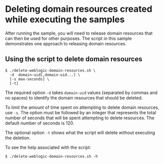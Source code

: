 # Deleting domain resources created while executing the samples

After running the sample, you will need to release domain resources that
can then be used for other purposes. The script in this sample demonstrates one approach to releasing
domain resources.

## Using the script to delete domain resources

```
$ ./delete-weblogic-domain-resources.sh \
  -d  domain-uid[,domain-uid...] \
  [-s max-seconds] \
  [-t]
```
The required option `-d` takes `domain-uid` values (separated
 by commas and no spaces) to identify the domain resources that should be deleted.

To limit the amount of time spent on attempting to delete domain resources, use `-s`.
The option must be followed by an integer that represents the total number of seconds
that will be spent attempting to delete resources. The default number of seconds is 120.

The optional option `-t` shows what the script will delete without executing the deletion.

To see the help associated with the script:
```
$ ./delete-weblogic-domain-resources.sh -h
```

